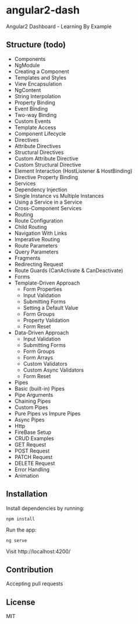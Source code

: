 # angular2-dash
Angular2 Dashboard - Learning By Example

## Structure (todo)

- Components
 - NgModule
 - Creating a Component
 - Templates and Styles
 - View Encapsulation
 - NgContent
 - String Interpolation
 - Property Binding
 - Event Binding
 - Two-way Binding
 - Custom Events
 - Template Access
 - Component Lifecycle 
- Directives
 - Attribute Directives
 - Structural Directives
 - Custom Attribute Directive
 - Custom Structural Directive
 - Element Interaction (HostListener & HostBinding)
 - Directive Property Binding
- Services
 - Dependency Injection
 - Single Instance vs Multiple Instances
 - Using a Service in a Service
 - Cross-Component Services
- Routing
 - Route Configuration
 - Child Routing
 - Navigation With Links
 - Imperative Routing
 - Route Parameters
 - Query Parameters
 - Fragments
 - Redirecting Request
 - Route Guards (CanActivate & CanDeactivate)
- Forms
 - Template-Driven Approach 
    - Form Properties
    - Input Validation
    - Submitting Forms
    - Setting a Default Value
    - Form Groups
    - Property Validation
    - Form Reset
 - Data-Driven Approach
    - Input Validation
    - Submitting Forms
    - Form Groups
    - Form Arrays
    - Custom Validators
    - Custom Async Validators
    - Form Reset
- Pipes
 - Basic (built-in) Pipes
 - Pipe Arguments
 - Chaining Pipes
 - Custom Pipes
 - Pure Pipes vs Impure Pipes
 - Async Pipes
- Http
 - FireBase Setup
 - CRUD Examples
  - GET Request
  - POST Request
  - PATCH Request
  - DELETE Request
  - Error Handling
- Animation

## Installation

Install dependencies by running:

`npm install`

Run the app:

`ng serve`

Visit http://localhost:4200/

## Contribution

Accepting pull requests

## License

MIT
